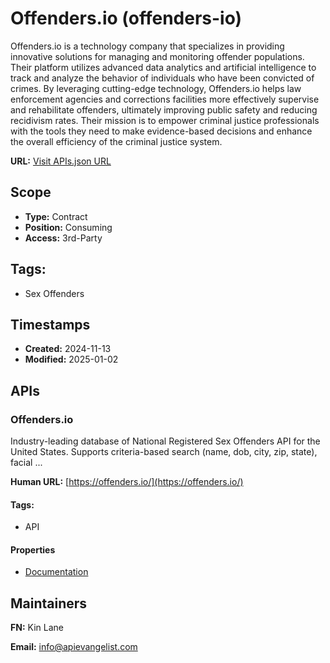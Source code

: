 # Offenders.io (offenders-io)
Offenders.io is a technology company that specializes in providing innovative solutions for managing and monitoring offender populations. Their platform utilizes advanced data analytics and artificial intelligence to track and analyze the behavior of individuals who have been convicted of crimes. By leveraging cutting-edge technology, Offenders.io helps law enforcement agencies and corrections facilities more effectively supervise and rehabilitate offenders, ultimately improving public safety and reducing recidivism rates. Their mission is to empower criminal justice professionals with the tools they need to make evidence-based decisions and enhance the overall efficiency of the criminal justice system.

**URL:** [Visit APIs.json URL](
https://raw.githubusercontent.com/api-search/offenders-io/refs/heads/main/apis.yml)

## Scope

- **Type:** Contract 
- **Position:** Consuming 
- **Access:** 3rd-Party 

## Tags:

 - Sex Offenders

## Timestamps

- **Created:** 2024-11-13 
- **Modified:** 2025-01-02 

## APIs

### Offenders.io

Industry-leading database of National Registered Sex Offenders API for the
United States. Supports criteria-based search (name, dob, city, zip,
state), facial ...

**Human URL:** [https://offenders.io/](https://offenders.io/)


#### Tags:

 - API

#### Properties

- [Documentation](https://offenders.io/)

## Maintainers

**FN:** Kin Lane

**Email:** info@apievangelist.com


